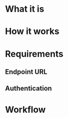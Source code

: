 # What it is



# How it works


# Requirements


## Endpoint URL



## Authentication



# Workflow


